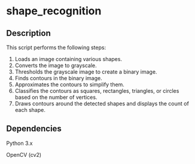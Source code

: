 # shape_recognition

## Description
This script performs the following steps:

1. Loads an image containing various shapes.
2. Converts the image to grayscale.
3. Thresholds the grayscale image to create a binary image.
4. Finds contours in the binary image.
5. Approximates the contours to simplify them.
6. Classifies the contours as squares, rectangles, triangles, or circles based on the number of vertices.
7. Draws contours around the detected shapes and displays the count of each shape.

## Dependencies
Python 3.x

OpenCV (cv2)
